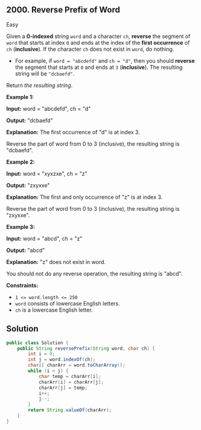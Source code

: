 ## 2000\. Reverse Prefix of Word

Easy

Given a **0-indexed** string `word` and a character `ch`, **reverse** the segment of `word` that starts at index `0` and ends at the index of the **first occurrence** of `ch` (**inclusive**). If the character `ch` does not exist in `word`, do nothing.

*   For example, if `word = "abcdefd"` and `ch = "d"`, then you should **reverse** the segment that starts at `0` and ends at `3` (**inclusive**). The resulting string will be `"dcbaefd"`.

Return _the resulting string_.

**Example 1:**

**Input:** word = "abcdefd", ch = "d"

**Output:** "dcbaefd"

**Explanation:** The first occurrence of "d" is at index 3.

Reverse the part of word from 0 to 3 (inclusive), the resulting string is "dcbaefd". 

**Example 2:**

**Input:** word = "xyxzxe", ch = "z"

**Output:** "zxyxxe"

**Explanation:** The first and only occurrence of "z" is at index 3.

Reverse the part of word from 0 to 3 (inclusive), the resulting string is "zxyxxe". 

**Example 3:**

**Input:** word = "abcd", ch = "z"

**Output:** "abcd"

**Explanation:** "z" does not exist in word.

You should not do any reverse operation, the resulting string is "abcd". 

**Constraints:**

*   `1 <= word.length <= 250`
*   `word` consists of lowercase English letters.
*   `ch` is a lowercase English letter.

## Solution

```java
public class Solution {
    public String reversePrefix(String word, char ch) {
        int i = 0;
        int j = word.indexOf(ch);
        char[] charArr = word.toCharArray();
        while (i < j) {
            char temp = charArr[i];
            charArr[i] = charArr[j];
            charArr[j] = temp;
            i++;
            j--;
        }
        return String.valueOf(charArr);
    }
}
```